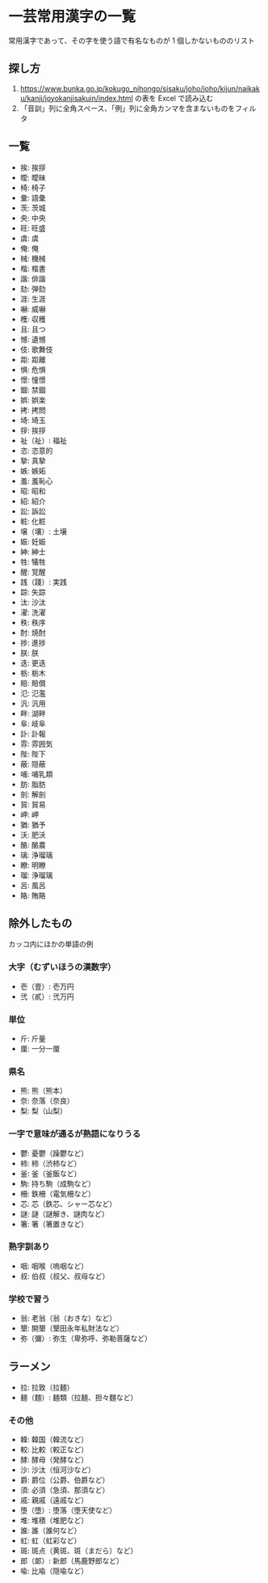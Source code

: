 # 一芸常用漢字の一覧

常用漢字であって、その字を使う語で有名なものが 1 個しかないもののリスト

## 探し方

1. <https://www.bunka.go.jp/kokugo_nihongo/sisaku/joho/joho/kijun/naikaku/kanji/joyokanjisakuin/index.html> の表を Excel で読み込む
2. 「音訓」列に全角スペース、「例」列に全角カンマを含まないものをフィルタ

## 一覧

- 挨: 挨拶
- 曖: 曖昧
- 椅: 椅子
- 彙: 語彙
- 茨: 茨城
- 央: 中央
- 旺: 旺盛
- 虞: 虞
- 俺: 俺
- 械: 機械
- 楷: 楷書
- 諧: 俳諧
- 劾: 弾劾
- 涯: 生涯
- 嚇: 威嚇
- 穫: 収穫
- 且: 且つ
- 憾: 遺憾
- 伎: 歌舞伎
- 距: 距離
- 惧: 危惧
- 憬: 憧憬
- 錮: 禁錮
- 娯: 娯楽
- 拷: 拷問
- 埼: 埼玉
- 拶: 挨拶
- 祉（祉）: 福祉
- 恣: 恣意的
- 摯: 真摯
- 嫉: 嫉妬
- 羞: 羞恥心
- 昭: 昭和
- 紹: 紹介
- 訟: 訴訟
- 粧: 化粧
- 壌（壤）: 土壌
- 娠: 妊娠
- 紳: 紳士
- 牲: 犠牲
- 醒: 覚醒
- 践（踐）: 実践
- 踪: 失踪
- 汰: 沙汰
- 濯: 洗濯
- 秩: 秩序
- 酎: 焼酎
- 捗: 進捗
- 朕: 朕
- 迭: 更迭
- 栃: 栃木
- 賠: 賠償
- 氾: 氾濫
- 汎: 汎用
- 畔: 湖畔
- 阜: 岐阜
- 訃: 訃報
- 雰: 雰囲気
- 陛: 陛下
- 蔽: 隠蔽
- 哺: 哺乳類
- 肪: 脂肪
- 剖: 解剖
- 貿: 貿易
- 岬: 岬
- 猶: 猶予
- 沃: 肥沃
- 酪: 酪農
- 璃: 浄瑠璃
- 瞭: 明瞭
- 瑠: 浄瑠璃
- 呂: 風呂
- 賂: 賄賂


## 除外したもの

カッコ内にほかの単語の例

### 大字（むずいほうの漢数字）

- 壱（壹）: 壱万円
- 弐（貳）: 弐万円

### 単位

- 斤: 斤量
- 厘: 一分一厘

### 県名

- 熊: 熊（熊本）
- 奈: 奈落（奈良）
- 梨: 梨（山梨）

### 一字で意味が通るが熟語になりうる

- 鬱: 憂鬱（躁鬱など）
- 柿: 柿（渋柿など）
- 釜: 釜（釜飯など）
- 駒: 持ち駒（成駒など）
- 柵: 鉄柵（電気柵など）
- 芯: 芯（鉄芯、シャー芯など）
- 謎: 謎（謎解き、謎肉など）
- 箸: 箸（箸置きなど）

### 熟字訓あり

- 咽: 咽喉（嗚咽など）
- 叔: 伯叔（叔父、叔母など）

### 学校で習う

- 翁: 老翁（翁（おきな）など）
- 墾: 開墾（墾田永年私財法など）
- 弥（彌）: 弥生（卑弥呼、弥勒菩薩など）

## ラーメン

- 拉: 拉致（拉麺）
- 麺（麵）: 麺類（拉麺、担々麵など）

### その他

- 韓: 韓国（韓流など）
- 較: 比較（較正など）
- 酵: 酵母（発酵など）
- 沙: 沙汰（恒河沙など）
- 爵: 爵位（公爵、伯爵など）
- 須: 必須（急須、那須など）
- 戚: 親戚（遠戚など）
- 堕（墮）: 堕落（堕天使など）
- 堆: 堆積（堆肥など）
- 誰: 誰（誰何など）
- 虹: 虹（虹彩など）
- 斑: 斑点（黄斑、斑（まだら）など）
- 郎（郞）: 新郎（馬鹿野郎など）
- 喩: 比喩（隠喩など）
